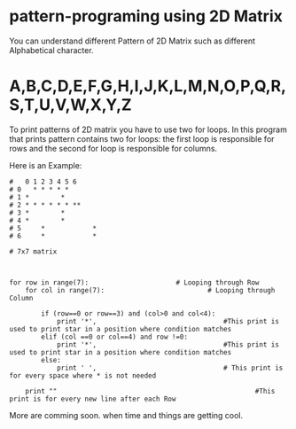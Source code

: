 # pattern-programing using 2D Matrix

You can understand different Pattern of 2D Matrix such as different Alphabetical character.

# A,B,C,D,E,F,G,H,I,J,K,L,M,N,O,P,Q,R,S,T,U,V,W,X,Y,Z

To print  patterns of 2D matrix you have to use two for loops. In  this program that prints pattern contains two for loops: the first loop is responsible for rows and the second for loop is responsible for columns.

Here is an Example:


	# 	0 1 2 3 4 5 6
	# 0	  * * * * *  
	# 1	*	     *
	# 2	* * * * * * **
	# 3	*	     *
	# 4	*	     *
	# 5     *            *
	# 6     *            *

	# 7x7 matrix

                        

	for row in range(7):      			      # Looping through Row
		for col in range(7):                          # Looping through Column

			if (row==0 or row==3) and (col>0 and col<4):
				print '*',                                #This print is used to print star in a position where condition matches
			elif (col ==0 or col==4) and row !=0:
				print '*',                                #This print is used to print star in a position where condition matches
			else:
				print ' ',                                # This print is for every space where * is not needed

		print ""                                                  #This print is for every new line after each Row


More are comming soon. when time and things are getting cool.

